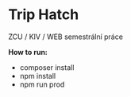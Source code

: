 # Trip Hatch

ZCU / KIV / WEB semestrální práce

**How to run:**
* composer install
* npm install
* npm run prod


